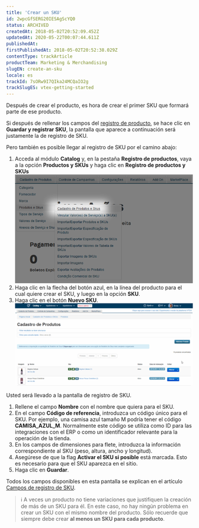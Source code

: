```yaml
---
title: 'Crear un SKU'
id: 2wpcGfSERG20IESAgScYQ0
status: ARCHIVED
createdAt: 2018-05-02T20:52:09.452Z
updatedAt: 2020-05-22T00:07:44.611Z
publishedAt: 
firstPublishedAt: 2018-05-02T20:52:38.029Z
contentType: trackArticle
productTeam: Marketing & Merchandising
slugEN: create-an-sku
locale: es
trackId: 7sORw9I7QIka24MCQaIO2g
trackSlugES: vtex-getting-started
---
```


Después de crear el producto, es hora de crear el primer SKU que formará parte de ese producto.

Si después de rellenar los campos del [registro de producto](/pt/getting-started/crear-un-producto), se hace clic en __Guardar y registrar SKU__, la pantalla que aparece a continuación será justamente la de registro de SKU.

Pero también es posible llegar al registro de SKU por el camino abajo:
1. Acceda al módulo __Catalog__ y, en la pestaña __Registro de productos__, vaya a la opción __Productos y SKUs__ y haga clic en __Registro de productos y SKUs__![Produto1](https://raw.githubusercontent.com/vtexdocs/help-center-content/refs/heads/main/docs/es/tracks/vtex-getting-started/crear-un-sku_1.png)
2. Haga clic en la flecha del botón azul, en la línea del producto para el cual quiere crear el SKU, y luego en la opción __SKU__.
3. Haga clic en el botón __Nuevo SKU__.![novoSKU](https://raw.githubusercontent.com/vtexdocs/help-center-content/refs/heads/main/docs/es/tracks/vtex-getting-started/crear-un-sku_2.gif)

Usted será llevado a la pantalla de registro de SKU.

1. Rellene el campo __Nombre__ con el nombre que quiera para el SKU.
2. En el campo __Código de referencia__, introduzca un código único para el SKU. Por ejemplo, una camisa azul tamaño M podría tener el código __CAMISA\_AZUL\_M__. Normalmente este código se utiliza como ID para las integraciones con el ERP o como un identificador relevante para la operación de la tienda.
3. En los campos de dimensiones para flete, introduzca la información correspondiente al SKU (peso, altura, ancho y longitud).
4. Asegúrese de que la flag __Activar el SKU si posible__ está marcada. Esto es necesario para que el SKU aparezca en el sitio.
5. Haga clic en __Guardar__.

Todos los campos disponibles en esta pantalla se explican en el artículo [Campos de registro de SKU](/es/tutorial/campos-de-registro-de-sku).

>ℹ️ A veces un producto no tiene variaciones que justifiquen la creación de más de un SKU para él. En este caso, no hay ningún problema en crear un SKU con el mismo nombre del producto. Sólo recuerde que siempre debe crear **al menos un SKU para cada producto**.
